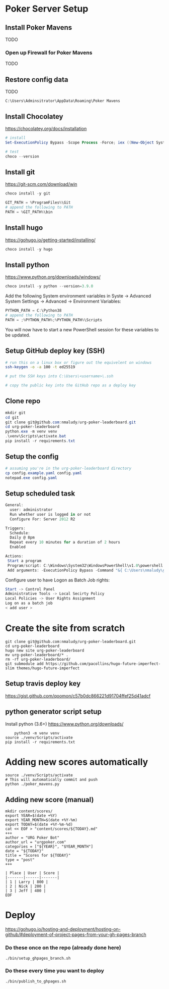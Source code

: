 # Poker Server Setup

## Install Poker Mavens
TODO

### Open up Firewall for Poker Mavens
TODO

## Restore config data
TODO

``` shell
C:\Users\Adminsitrator\AppData\Roaming\Poker Mavens
```

## Install Chocolatey

https://chocolatey.org/docs/installation

``` powershell
# install
Set-ExecutionPolicy Bypass -Scope Process -Force; iex ((New-Object System.Net.WebClient).DownloadString('https://chocolatey.org/install.ps1'))

# test
choco --version
```

## Install git

https://git-scm.com/download/win

``` powershell
choco install -y git
```

``` powershell
GIT_PATH = %ProgramFiles%\Git
# append the following to PATH
PATH = %GIT_PATH%\bin
```

## Install hugo

https://gohugo.io/getting-started/installing/

``` powershell
choco install -y hugo
```

## Install python

https://www.python.org/downloads/windows/

``` powershell
choco install -y python --version=3.9.0
```

Add the following System environment variables in Syste -> Advanced System Settings -> Advanced -> Environment Variables:

``` powershell
PYTHON_PATH = C:\Python38
# append the following to PATH
PATH = ;%PYTHON_PATH%;%PYTHON_PATH%\Scripts
```
You will now have to start a new PowerShell session for these variables to be updated.

## Setup GitHub deploy key (SSH)

``` bash
# run this on a linux box or figure out the equivelent on windows
ssh-keygen -o -a 100 -t ed25519

# put the SSH keys into C:\Users\<username>\.ssh

# copy the public key into the GitHub repo as a deploy key
```

## Clone repo

``` powershell
mkdir git
cd git
git clone git@github.com:nmaludy/urg-poker-leaderboard.git
cd urg-poker-leaderboard
python.exe -m venv venv
.\venv\Scripts\activate.bat
pip install -r requirements.txt
```

## Setup the config

``` powershell
# assuming you're in the urg-poker-leaderboard directory
cp config.example.yaml config.yaml
notepad.exe config.yaml
```

## Setup scheduled task

``` powershell
General:
  user: administrator
  Run whether user is logged in or not
  Configure For: Server 2012 R2

Triggers:
  Schedule:
  Daily @ 8pm
  Repeat every 10 minutes for a duration of 2 hours
  Enabled

Actions:
 Start a program
 Program/script: C:\Windows\System32\WindowsPowerShell\v1.0\powershell.exe
 Add arguments: -ExecutionPolicy Bypass -Command "&{ C:\Users\nmaludy\git\urg-poker-leaderboard\run_windows.ps1 *> C:\Users\nmaludy\git\urg-poker-leaderboard\poker_mavens.log }; exit $LASTEXITCODE"
```

Configure user to have Logon as Batch Job rights:

```powershell
Start -> Control Panel
Administrative Tools -> Local Secirty Policy
Local Policies -> User Rights Assignment
Log on as a batch job
< add user >
```

# Create the site from scratch


``` shell
git clone git@github.com:nmaludy/urg-poker-leaderboard.git
cd urg-poker-leaderboard
hugo new site urg-poker-leaderboard
mv urg-poker-leaderboard/* .
rm -rf urg-poker-leaderboard/
git submodule add https://github.com/pacollins/hugo-future-imperfect-slim themes/hugo-future-imperfect
```

## Setup travis deploy key
https://gist.github.com/qoomon/c57b0dc866221d91704ffef25d41adcf


## python generator script setup

Install python (3.6+) https://www.python.org/downloads/

``` shell
    python3 -m venv venv
source ./venv/Scripts/activate
pip install -r requirements.txt
```

# Adding new scores automatically

``` shell
source ./venv/Scripts/activate
# This will automatically commit and push
python ./poker_mavens.py
```

## Adding new score (manual)

``` shell
mkdir content/scores/
export YEAR=$(date +%Y)
export YEAR_MONTH=$(date +%Y-%m)
export TODAY=$(date +%Y-%m-%d)
cat << EOF > "content/scores/${TODAY}.md"
+++
author = "URG Poker Bot"
author_url = "urgpoker.com"
categories = ["${YEAR}", "$YEAR_MONTH"]
date = "${TODAY}"
title = "Scores for ${TODAY}"
type = "post"
+++

| Place | User | Score |
|-------|------|-------|
| 1 | Larry | 800 |
| 2 | Nick | 200 |
| 3 | Jeff | 400 |
EOF

```

# Deploy

https://gohugo.io/hosting-and-deployment/hosting-on-github/#deployment-of-project-pages-from-your-gh-pages-branch

### Do these once on the repo (already done here)

``` shell
./bin/setup_ghpages_branch.sh
```

### Do these every time you want to deploy

``` shell
./bin/publish_to_ghpages.sh
```
